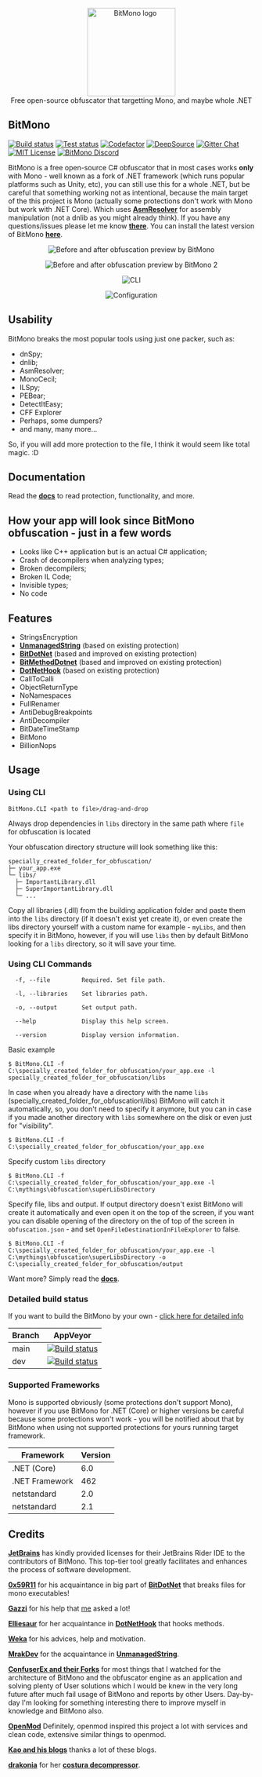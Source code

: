 <p align="center">
  <img src="https://raw.githubusercontent.com/sunnamed434/BitMono/main/resources/logo/BitMonoLogo.png" alt="BitMono logo" width="180" /><br>
  Free open-source obfuscator that targetting Mono, and maybe whole .NET<br>
</p>

## BitMono

[![Build status][image_appveyor_main]][appveyor_main_build]
[![Test status][image_test]][test]
[![Codefactor][image_codefactor]][codefactor]
[![DeepSource][image_deepsource]][deepsource]
[![Gitter Chat][image_gitter]][gitter]
[![MIT License][image_license]][license]
[![BitMono Discord][image_bitmono_discord]][bitmono_discord]

BitMono is a free open-source C# obfuscator that in most cases works **only** with Mono - well known as a fork of .NET framework (which runs popular platforms such as Unity, etc), you can still use this for a whole .NET, but be careful that something working not as intentional, because the main target of the this project is Mono (actually some protections don't work with Mono but work with .NET Core). Which uses **[AsmResolver][asmresolver]** for assembly manipulation (not a dnlib as you might already think). If you have any questions/issues please let me know **[there][bitmono_issues]**. You can install the latest version of BitMono **[here][bitmono_releases]**.

<p align="center">
<img src="https://raw.githubusercontent.com/sunnamed434/BitMono/main/resources/images/preview/before-after.png"
  alt="Before and after obfuscation preview by BitMono">
</p>

<p align="center">
<img src="https://raw.githubusercontent.com/sunnamed434/BitMono/main/resources/images/preview/before-after-2.png"
  alt="Before and after obfuscation preview by BitMono 2">
</p>

<p align="center">
<img src="https://raw.githubusercontent.com/sunnamed434/BitMono/main/resources/images/preview/CLI.png"
  alt="CLI">
</p>

<p align="center">
<img src="https://raw.githubusercontent.com/sunnamed434/BitMono/main/resources/images/preview/configuration.png"
  alt="Configuration">
</p>

## Usability

BitMono breaks the most popular tools using just one packer, such as:
- dnSpy;
- dnlib;
- AsmResolver;
- MonoCecil;
- ILSpy;
- PEBear;
- DetectItEasy;
- CFF Explorer
- Perhaps, some dumpers?
- and many, many more...

So, if you will add more protection to the file, I think it would seem like total magic. :D

## Documentation

Read the **[docs][bitmono_docs]** to read protection, functionality, and more.

## How your app will look since BitMono obfuscation - just in a few words
* Looks like C++ application but is an actual C# application;
* Crash of decompilers when analyzing types;
* Broken decompilers;
* Broken IL Code;
* Invisible types;
* No code

## Features

* StringsEncryption
* **[UnmanagedString][unmanagedstring_source]** (based on existing protection)
* **[BitDotNet][bitdotnet_source]** (based and improved on existing protection)
* **[BitMethodDotnet][bitmethoddotnet_source]** (based and improved on existing protection)
* **[DotNetHook][dotnethook_source]** (based on existing protection)
* CallToCalli
* ObjectReturnType
* NoNamespaces
* FullRenamer
* AntiDebugBreakpoints
* AntiDecompiler
* BitDateTimeStamp
* BitMono
* BillionNops

## Usage

### Using CLI

`BitMono.CLI <path to file>/drag-and-drop`

Always drop dependencies in `libs` directory in the same path where `file` for obfuscation is located

Your obfuscation directory structure will look something like this:
```
specially_created_folder_for_obfuscation/
├─ your_app.exe
└─ libs/
  ├─ ImportantLibrary.dll
  ├─ SuperImportantLibrary.dll
  └─ ...
```

Copy all libraries (.dll) from the building application folder and paste them into the `libs` directory (if it doesn't exist yet create it), or even create the libs directory yourself with a custom name for example - `myLibs`, and then specify it in BitMono, however, if you will use `libs` then by default BitMono looking for a `libs` directory, so it will save your time.

### Using CLI Commands

```console
  -f, --file         Required. Set file path.

  -l, --libraries    Set libraries path.

  -o, --output       Set output path.

  --help             Display this help screen.

  --version          Display version information.
```

Basic example
```console
$ BitMono.CLI -f C:\specially_created_folder_for_obfuscation/your_app.exe -l specially_created_folder_for_obfuscation/libs
```

In case when you already have a directory with the name `libs` (specially_created_folder_for_obfuscation\libs) BitMono will catch it automatically, so, you don't need to specify it anymore, but you can in case if you made another directory with `libs` somewhere on the disk or even just for "visibility".
```console
$ BitMono.CLI -f C:\specially_created_folder_for_obfuscation/your_app.exe
```

Specify custom `libs` directory
```console
$ BitMono.CLI -f C:\specially_created_folder_for_obfuscation/your_app.exe -l C:\mythings\obfuscation\superLibsDirectory
```

Specify file, libs and output. If output directory doesn't exist BitMono will create it automatically and even open it on the top of the screen, if you want you can disable opening of the directory on the of top of the screen in `obfuscation.json` - and set `OpenFileDestinationInFileExplorer` to false.
```console
$ BitMono.CLI -f C:\specially_created_folder_for_obfuscation/your_app.exe -l C:\mythings\obfuscation\superLibsDirectory -o C:\specially_created_folder_for_obfuscation/output
```

Want more? Simply read the **[docs][bitmono_docs]**.

### Detailed build status

If you want to build the BitMono by your own - [click here for detailed info][build_info]

| Branch | AppVeyor                                                    |
|--------|-------------------------------------------------------------|
| main   | [![Build status][image_appveyor_main]][appveyor_main_build] |
| dev    | [![Build status][image_appveyor_dev]][appveyor_dev_build]   |

### Supported Frameworks

Mono is supported obviously (some protections don't support Mono), however if you use BitMono for .NET (Core) or higher versions be careful because some protections won't work - you will be notified about that by BitMono when using not supported protections for yours running target framework.

| Framework      | Version |
|----------------|---------|
| .NET (Core)    | 6.0     |
| .NET Framework | 462     |
| netstandard    | 2.0     |
| netstandard    | 2.1     |

Credits
-------

**[JetBrains][jetbrains_rider]** has kindly provided licenses for their JetBrains Rider IDE to the contributors of BitMono. This top-tier tool greatly facilitates and enhances the process of software development.

**[0x59R11][author_0x59r11]** for his acquaintance in big part of **[BitDotNet][bitdotnet_source]** that breaks files for mono executables!

**[Gazzi][author_gazzi]** for his help that [me][author_sunnamed434] asked a lot!

**[Elliesaur][author_ellisaur]** for her acquaintance in **[DotNetHook][dotnethook_source]** that hooks methods.

**[Weka][author_naweka]** for his advices, help and motivation.

**[MrakDev][author_mrakdev]** for the acquaintance in **[UnmanagedString][unmanagedstring_source]**.

**[ConfuserEx and their Forks][confuserex_source]** for most things that I watched for the architecture of BitMono and the obfuscator engine as an application and solving plenty of User solutions which I would be knew in the very long future after much fail usage of BitMono and reports by other Users. Day-by-day I'm looking for something interesting there to improve myself in knowledge and BitMono also.

**[OpenMod][openmod_source]** Definitely, openmod inspired this project a lot with services and clean code, extensive similar things to openmod.

**[Kao and his blogs][author_kao_blog]** thanks a lot of these blogs.

**[drakonia][author_drakonia]** for her **[costura decompressor][simple_costura_decompressor_source]**.

[test]: https://ci.appveyor.com/project/sunnamed434/bitmono/branch/main/tests
[codefactor]: https://www.codefactor.io/repository/github/sunnamed434/bitmono/overview/main
[deepsource]: https://deepsource.io/gh/sunnamed434/BitMono/?ref=repository-badge
[gitter]: https://gitter.im/BitMonoSpeech/community?utm_source=badge&utm_medium=badge&utm_campaign=pr-badge&utm_content=badge
[license]: https://github.com/sunnamed434/BitMono/blob/main/LICENSE
[previews]: https://github.com/sunnamed434/BitMono/blob/main/PREVIEWS.md
[asmresolver]: https://github.com/Washi1337/AsmResolver
[bitmono_issues]: https://github.com/sunnamed434/BitMono/issues
[bitmono_releases]: https://github.com/sunnamed434/BitMono/releases
[bitmono_docs]: https://bitmono.readthedocs.io/en/latest/
[bitdotnet_source]: https://github.com/0x59R11/BitDotNet
[bitmethoddotnet_source]: https://github.com/sunnamed434/BitMethodDotnet
[dotnethook_source]: https://github.com/Elliesaur/DotNetHook
[openmod_source]: https://github.com/openmod/openmod
[confuserex_source]: https://github.com/yck1509/ConfuserEx
[simple_costura_decompressor_source]: https://github.com/dr4k0nia/Simple-Costura-Decompressor
[unmanagedstring_source]: https://github.com/MrakDev/UnmanagedString
[jetbrains_rider]: https://www.jetbrains.com/rider/
[author_0x59r11]: https://github.com/0x59R11
[author_gazzi]: https://github.com/GazziFX
[author_ellisaur]: https://github.com/Elliesaur
[author_naweka]: https://github.com/naweka
[author_mrakdev]: https://github.com/MrakDev
[author_kao_blog]: https://lifeinhex.com/
[author_drakonia]: https://github.com/dr4k0nia
[author_sunnamed434]: https://github.com/sunnamed434
[appveyor_main_build]: https://ci.appveyor.com/project/sunnamed434/bitmono/branch/main
[appveyor_dev_build]: https://ci.appveyor.com/project/sunnamed434/bitmono/branch/dev
[bitmono_discord]: https://discord.gg/sFDHd47St4

[build_info]: https://github.com/sunnamed434/BitMono/blob/main/build.md
[image_build]: https://ci.appveyor.com/api/projects/status/8jh35hfno6riq25j?svg=true&style=plastic
[image_test]: https://img.shields.io/appveyor/tests/sunnamed434/bitmono/main
[image_codefactor]: https://www.codefactor.io/repository/github/sunnamed434/bitmono/badge/main
[image_deepsource]: https://deepsource.io/gh/sunnamed434/BitMono.svg/?label=active+issues&show_trend=true&token=_FJf25YbtCpPyX7SRveXCaGd
[image_gitter]: https://badges.gitter.im/BitMonoSpeech/community.svg?style=plastic
[image_license]: https://img.shields.io/github/license/sunnamed434/bitmono
[image_appveyor_main]: https://ci.appveyor.com/api/projects/status/8jh35hfno6riq25j/branch/main?svg=true
[image_appveyor_dev]: https://ci.appveyor.com/api/projects/status/b9rm3l7kduryjgcj/branch/dev?svg=true
[image_bitmono_discord]: https://img.shields.io/discord/1086240163321106523?label=discord&logo=discord